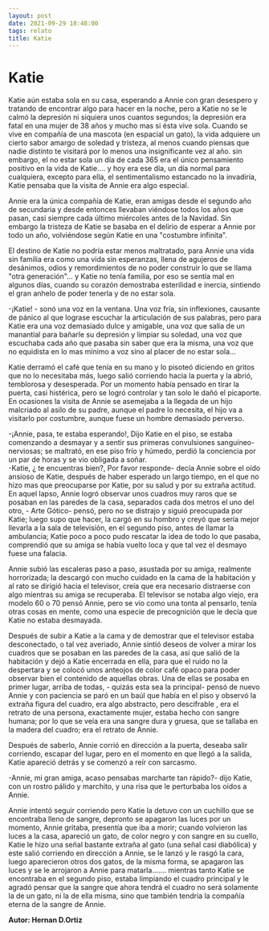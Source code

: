 ```yaml
---
layout: post
date: 2021-09-29 18:48:00
tags: relato
title: Katie
---
```


# Katie

Katie aún estaba sola en su casa, esperando a Annie con gran desespero
y tratando de encontrar algo para hacer en la noche, pero a Katie no se
le calmó la depresión ni siquiera unos cuantos segundos; la depresión
era fatal en una mujer de 38 años y mucho mas si ésta vive sola. Cuando
se vive en compañía de una mascota (en espacial un gato), la vida
adquiere un cierto sabor amargo de soledad y tristeza, al menos cuando
piensas que nadie distinto te visitará por lo menos una insignificante
vez al año. sin embargo, el no estar sola un día de cada 365 era el
único pensamiento positivo en la vida de Katie.... y hoy era ese día,
un día normal para cualquiera, excepto para ella, el sentimentalismo
estancado no la invadiría, Katie pensaba que la visita de Annie era
algo especial.

Annie era la única compañía de Katie, eran amigas desde el segundo año
de secundaria y desde entonces llevaban viéndose todos los años que
pasan, casi siempre cada último miércoles antes de la Navidad. Sin
embargo la tristeza de Katie se basaba en el delirio de esperar a Annie
por todo un año, volviéndose según Katie en una "costumbre infinita".

El destino de Katie no podría estar menos maltratado, para Annie una
vida sin familia era como una vida sin esperanzas, llena de agujeros de
desánimos, odios y remordimientos de no poder construir lo que se llama
"otra generación"... y Katie no tenía familia, por eso se sentía mal en
algunos días, cuando su corazón demostraba esterilidad e inercia,
sintiendo el gran anhelo de poder tenerla y de no estar sola.

-¡Katie! - sonó una voz en la ventana. Una voz fría, sin inflexiones,
causante de pánico al que lograse escuchar la articulación de sus
palabras, pero para Katie era una voz demasiado dulce y amigable, una
voz que salía de un manantial para bañarle su depresión y limpiar su
soledad, una voz que escuchaba cada año que pasaba sin saber que era la
misma, una voz que no equidista en lo mas mínimo a voz sino al placer
de no estar sola...

Katie derramó el café que tenía en su mano y lo pisoteó diciendo en
gritos que no lo necesitaba más, luego salió corriendo hacia la puerta
y la abrió, temblorosa y desesperada. Por un momento había pensado en
tirar la puerta, casi histérica, pero se logró controlar y tan solo le
dañó el picaporte. En ocasiones la visita de Annie se asemejaba a la
llegada de un hijo malcriado al asilo de su padre, aunque el padre lo
necesita, el hijo va a visitarlo por costumbre, aunque fuese un hombre
demasiado perverso.

-¡Annie, pasa, te estaba esperando!, Dijo Katie en el piso, se estaba
comenzando a desmayar y a sentir sus primeras convulsiones sanguíneo-
nerviosas; se maltrató, en ese piso frío y húmedo, perdió la conciencia
por un par de horas y se vio obligada a soñar.  
-Katie, ¿ te encuentras bien?, Por favor responde- decía Annie sobre
el oído ansioso de Katie, después de haber esperado un largo tiempo, en
el que no hizo mas que preocuparse por Katie, por su salud y por su
extraña actitud. En aquel lapso, Annie logró observar unos cuadros muy
raros que se posaban en las paredes de la casa, separados cada dos
metros el uno del otro, - Arte Gótico- pensó, pero no se distrajo y
siguió preocupada por Katie; luego supo que hacer, la cargó en su
hombro y creyó que sería mejor llevarla a la sala de televisión, en el
segundo piso, antes de llamar la ambulancia; Katie poco a poco pudo
rescatar la idea de todo lo que pasaba, comprendió que su amiga se
había vuelto loca y que tal vez el desmayo fuese una falacia.

Annie subió las escaleras paso a paso, asustada por su amiga, realmente
horrorizada; la descargó con mucho cuidado en la cama de la habitación
y al rato se dirigió hacia el televisor, creía que era necesario
distraerse con algo mientras su amiga se recuperaba. El televisor se
notaba algo viejo, era modelo 60 o 70 pensó Annie, pero se vio como una
tonta al pensarlo, tenía otras cosas en mente, como una especie de
precognición que le decía que Katie no estaba desmayada.

Después de subir a Katie a la cama y de demostrar que el televisor
estaba desconectado, o tal vez averiado, Annie sintió deseos de volver
a mirar los cuadros que se posaban en las paredes de la casa, así que
salió de la habitación y dejó a Katie encerrada en ella, para que el
ruido no la despertara y se colocó unos anteojos de color café opaco
para poder observar bien el contenido de aquellas obras. Una de ellas
se posaba en primer lugar, arriba de todas, - quizás esta sea la
principal- pensó de nuevo Annie y con paciencia se paró en un baúl que
había en el piso y observó la extraña figura del cuadro, era algo
abstracto, pero descifrable , era el retrato de una persona,
exactamente mujer, estaba hecho con sangre humana; por lo que se veía
era una sangre dura y gruesa, que se tallaba en la madera del cuadro;
era el retrato de Annie.

Después de saberlo, Annie corrió en dirección a la puerta, deseaba
salir corriendo, escapar del lugar, pero en el momento en que llegó a
la salida, Katie apareció detrás y se comenzó a reír con sarcasmo.

-Annie, mi gran amiga, acaso pensabas marcharte tan rápido?- dijo
Katie, con un rostro pálido y marchito, y una risa que le perturbaba
los oídos a Annie.

Annie intentó seguir corriendo pero Katie la detuvo con un cuchillo que
se encontraba lleno de sangre, depronto se apagaron las luces por un
momento, Annie gritaba, presentía que iba a morir; cuando volvieron las
luces a la casa, apareció un gato, de color negro y con sangre en su
cuello, Katie le hizo una señal bastante extraña al gato (una señal
casi diabólica) y este salió corriendo en dirección a Annie, se le
lanzó y le rasgó la cara, luego aparecieron otros dos gatos, de la
misma forma, se apagaron las luces y se le arrojaron a Annie para
matarla....... mientras tanto Katie se encontraba en el segundo piso,
estaba limpiando el cuadro principal y le agradó pensar que la sangre
que ahora tendrá el cuadro no será solamente la de un gato, ni la de
ella misma, sino que también tendría la compañía eterna de la sangre de
Annie.

**Autor: Hernan D.Ortiz**